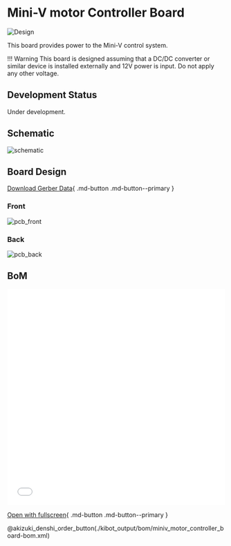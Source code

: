 # Mini-V motor Controller Board 

![Design](kibot_output/render/miniv_motor_controller_board-top.svg)

This board provides power to the Mini-V control system.  

!!! Warning
    This board is designed assuming that a DC/DC converter or similar device is installed externally and 12V power is input.  Do not apply any other voltage.  

## Development Status

Under development.

## Schematic

![schematic](kibot_output/schematics/miniv_motor_controller_board-schematic.svg)

## Board Design

[Download Gerber Data](kibot_output/zip/gerber_and_drill.zip){ .md-button .md-button--primary }

### Front

![pcb_front](kibot_output/pcb/miniv_motor_controller_board-assembly_page_01.svg)

### Back

![pcb_back](kibot_output/pcb/miniv_motor_controller_board-assembly_page_02.svg)

## BoM

<iframe src="../kibot_output/bom/miniv_motor_controller_board-ibom.html" width="100%" height="500px" style="border: none;"></iframe>

[Open with fullscreen](kibot_output/bom/miniv_motor_controller_board-ibom.html){ .md-button .md-button--primary }

@akizuki_denshi_order_button(./kibot_output/bom/miniv_motor_controller_board-bom.xml)
